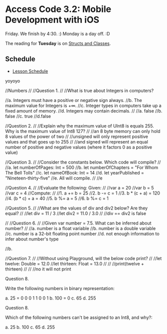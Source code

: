 # Access Code 3.2: Mobile Development with iOS

Friday. We finish by 4:30. :) Monday is a day off. :D

The reading for **Tuesday** is on [Structs and Classes](/lessons/structs-and-classes).

## Schedule

- [Lesson Schedule](schedule.md)

yoyoyo


//Numbers
//
//Question 1.
//
//What is true about Integers in computers?

//a. Integers must have a positive or negative sign always.
//b. The maximum value for Integers is +∞.
//c. Integer types in computers take up a fixed amount of memory.
//d. Integers may contain decimals.
//
//a. false
//b. false
//c. true
//d.false

//Question 2.
//
//Explain why the maximum value of UInt8 is equals 255. Why is the maximum value of Int8 127?
//
//an 8 byte memory can only hold 8 values of the power of two
//
//unsigned will only represent positive values and that goes up to 255
//
//and signed will represent an equal number of positive and negative values (where it factors 0 as a positive value)


//Question 3.
//
//Consider the constants below. Which code will compile?
//
//a. let numberOfPages: Int = 500
//b. let numberOfChapters = "For Whom The Bell Tolls"
//c. let nameOfBook: Int = 14
//d. let yearPublished = "Nineteen-thirty-five"
//e. All will compile.
//
//e

//Question 4.
//
//Evaluate the following: Given:
//
//var a = 20
//var b = 5
//var c = 4
//Compute:
//
//1. a += b = 25
//2. b -= c = 1
//3. b * (c + a) = 120
//4. (b * c) + a = 40
//5. b %= a = 5
//6. b %= c = 1



//Question 5.
//
//What are the values of div and div2 below? Are they equal?
//
//let div = 11 / 3
//let div2 = 11.0 / 3.0
//
//div == div2 is false

//
//Question 6.
//
//Given var number = 7.5. What can be inferred about number?
//
//a. number is a float variable
//b. number is a double variable
//c. number is a 32-bit floating point number
//d. not enough information to infer about number's type

//b.


//Question 7.
//
//Without using Playground, will the below code print?
//
//let twelve: Double = 12.0
//let thirteen: Float = 13.0
//
//
//print(twelve + thirteen)
//
//
//no it will not print


Question 8.

Write the following numbers in binary representation:

a. 25 = 0 0 0 1 1 0 0 1
b. 100 =  0
c. 65
d. 255


Question 8.

Which of the following numbers can't be assigned to an Int8, and why?:

a. 25
b. 100
c. 65
d. 255